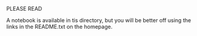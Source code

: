 PLEASE READ

A notebook is available in tis directory, but you will be better off using the links in the README.txt on the homepage. 
